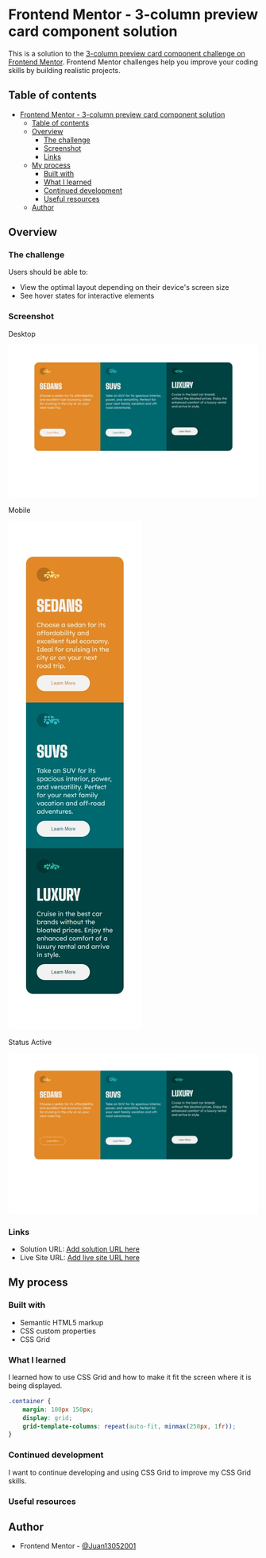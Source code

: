 # Frontend Mentor - 3-column preview card component solution

This is a solution to the [3-column preview card component challenge on Frontend Mentor](https://www.frontendmentor.io/challenges/3column-preview-card-component-pH92eAR2-). Frontend Mentor challenges help you improve your coding skills by building realistic projects. 

## Table of contents

- [Frontend Mentor - 3-column preview card component solution](#frontend-mentor---3-column-preview-card-component-solution)
  - [Table of contents](#table-of-contents)
  - [Overview](#overview)
    - [The challenge](#the-challenge)
    - [Screenshot](#screenshot)
    - [Links](#links)
  - [My process](#my-process)
    - [Built with](#built-with)
    - [What I learned](#what-i-learned)
    - [Continued development](#continued-development)
    - [Useful resources](#useful-resources)
  - [Author](#author)

## Overview

### The challenge

Users should be able to:

- View the optimal layout depending on their device's screen size
- See hover states for interactive elements

### Screenshot
Desktop

![](screenshot-desktop.jpeg)

Mobile

![](screenshot-mobile.jpeg)

Status Active

![](screenshot-active.jpeg)

### Links

- Solution URL: [Add solution URL here](https://your-solution-url.com)
- Live Site URL: [Add live site URL here](https://your-live-site-url.com)

## My process

### Built with

- Semantic HTML5 markup
- CSS custom properties
- CSS Grid

### What I learned

I learned how to use CSS Grid and how to make it fit the screen where it is being displayed.

```css
.container {
    margin: 100px 150px;
    display: grid;
    grid-template-columns: repeat(auto-fit, minmax(250px, 1fr));
}
```

### Continued development

I want to continue developing and using CSS Grid to improve my CSS Grid skills.
### Useful resources

## Author

- Frontend Mentor - [@Juan13052001](https://www.frontendmentor.io/profile/Juan13052001)
